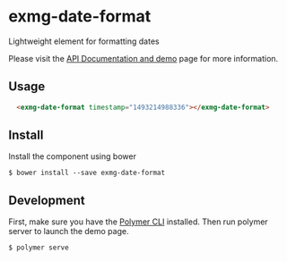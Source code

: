 # exmg-date-format

Lightweight element for formatting dates

Please visit the [API Documentation and demo](http://exmg.github.io/exmg-date-format/) page for more information.

## Usage

```html
  <exmg-date-format timestamp="1493214988336"></exmg-date-format>
```

## Install

Install the component using bower

```
$ bower install --save exmg-date-format
```

## Development

First, make sure you have the [Polymer CLI](https://www.npmjs.com/package/polymer-cli) installed. Then run polymer server to launch the demo page.

```
$ polymer serve
```
